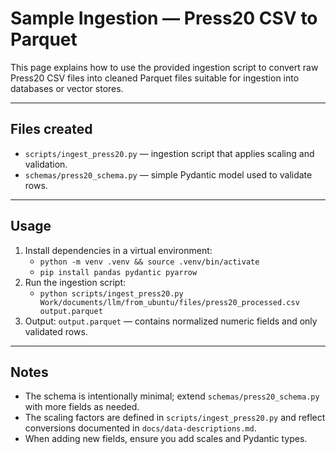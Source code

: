 # Sample Ingestion — Press20 CSV to Parquet

This page explains how to use the provided ingestion script to convert raw Press20 CSV files into cleaned Parquet files suitable for ingestion into databases or vector stores.

---

## Files created
- `scripts/ingest_press20.py` — ingestion script that applies scaling and validation.
- `schemas/press20_schema.py` — simple Pydantic model used to validate rows.

---

## Usage
1. Install dependencies in a virtual environment:
   - `python -m venv .venv && source .venv/bin/activate`
   - `pip install pandas pydantic pyarrow`
2. Run the ingestion script:
   - `python scripts/ingest_press20.py Work/documents/llm/from_ubuntu/files/press20_processed.csv output.parquet`
3. Output: `output.parquet` — contains normalized numeric fields and only validated rows.

---

## Notes
- The schema is intentionally minimal; extend `schemas/press20_schema.py` with more fields as needed.
- The scaling factors are defined in `scripts/ingest_press20.py` and reflect conversions documented in `docs/data-descriptions.md`.
- When adding new fields, ensure you add scales and Pydantic types.

